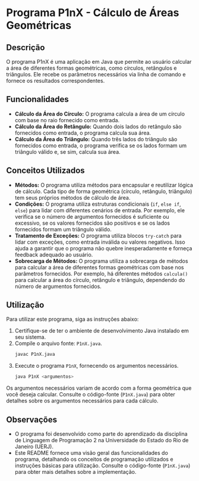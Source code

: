 # Programa P1nX - Cálculo de Áreas Geométricas

## Descrição

O programa P1nX é uma aplicação em Java que permite ao usuário calcular a área de diferentes formas geométricas, como círculos, retângulos e triângulos. Ele recebe os parâmetros necessários via linha de comando e fornece os resultados correspondentes.

## Funcionalidades

- **Cálculo da Área do Círculo:** O programa calcula a área de um círculo com base no raio fornecido como entrada.
- **Cálculo da Área do Retângulo:** Quando dois lados do retângulo são fornecidos como entrada, o programa calcula sua área.
- **Cálculo da Área do Triângulo:** Quando três lados do triângulo são fornecidos como entrada, o programa verifica se os lados formam um triângulo válido e, se sim, calcula sua área.

## Conceitos Utilizados

- **Métodos:** O programa utiliza métodos para encapsular e reutilizar lógica de cálculo. Cada tipo de forma geométrica (círculo, retângulo, triângulo) tem seus próprios métodos de cálculo de área.
- **Condições:** O programa utiliza estruturas condicionais (`if`, `else if`, `else`) para lidar com diferentes cenários de entrada. Por exemplo, ele verifica se o número de argumentos fornecidos é suficiente ou excessivo, se os valores fornecidos são positivos e se os lados fornecidos formam um triângulo válido.
- **Tratamento de Exceções:** O programa utiliza blocos `try-catch` para lidar com exceções, como entrada inválida ou valores negativos. Isso ajuda a garantir que o programa não quebre inesperadamente e forneça feedback adequado ao usuário.
- **Sobrecarga de Métodos:** O programa utiliza a sobrecarga de métodos para calcular a área de diferentes formas geométricas com base nos parâmetros fornecidos. Por exemplo, há diferentes métodos `calcula()` para calcular a área do círculo, retângulo e triângulo, dependendo do número de argumentos fornecidos.

## Utilização

Para utilizar este programa, siga as instruções abaixo:

1. Certifique-se de ter o ambiente de desenvolvimento Java instalado em seu sistema.
2. Compile o arquivo fonte: `P1nX.java`.
   ```bash
   javac P1nX.java
   ```
3. Execute o programa `P1nX`, fornecendo os argumentos necessários.
   ```bash
   java P1nX <argumentos>
   ```

Os argumentos necessários variam de acordo com a forma geométrica que você deseja calcular. Consulte o código-fonte (`P1nX.java`) para obter detalhes sobre os argumentos necessários para cada cálculo.

## Observações

- O programa foi desenvolvido como parte do aprendizado da disciplina de Linguagem de Programação 2 na Universidade do Estado do Rio de Janeiro (UERJ).
- Este README fornece uma visão geral das funcionalidades do programa, detalhando os conceitos de programação utilizados e instruções básicas para utilização. Consulte o código-fonte (`P1nX.java`) para obter mais detalhes sobre a implementação.
